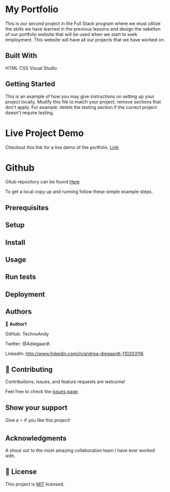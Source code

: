 
# My Portfolio

This is our second project in the Full Stack program where we must utilize the skills we have learned in the previous lessons and design the sekelton of our portfolio website that will be used when we start to seek employment. This website will have all our projects that we have worked on.


## Built With

HTML
CSS
Visual Studio

## Getting Started
This is an example of how you may give instructions on setting up your project locally. Modify this file to match your project, remove sections that don't apply. For example: delete the testing section if the currect project doesn't require testing.

# Live Project Demo

Checkout this link for a live demo of the portfolio. [Link](https://technoandy.github.io/My-Portfolio/)

# Github

Gitub repository can be found [Here](https://github.com/TechnoAndy/My-Portfolio)

To get a local copy up and running follow these simple example steps.

## Prerequisites
## Setup
## Install
## Usage
## Run tests
## Deployment

## Authors

👤 **Author1**

GitHub: TechnoAndy 

Twitter: @Adiegaardt 

LinkedIn: http://www.linkedin.com/in/andrea-diegaardt-110203116


## 🤝 Contributing


Contributions, issues, and feature requests are welcome!

Feel free to check the [issues page](../../issues/).

## Show your support

Give a ⭐️ if you like this project!

## Acknowledgments

A shout out to the most amazing collaboration team I have ever worked with.

## 📝 License

This project is [MIT](./LICENSE) licensed.


